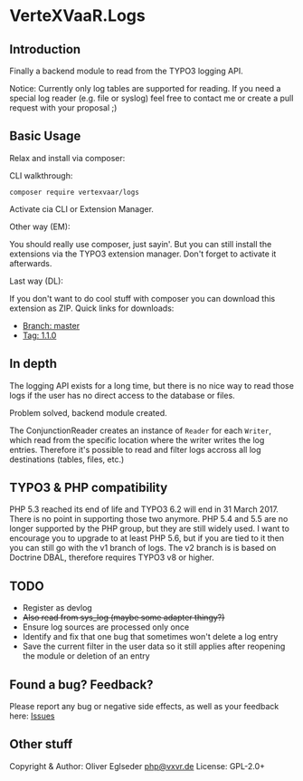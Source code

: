 VerteXVaaR.Logs
===============

## Introduction

Finally a backend module to read from the TYPO3 logging API.

Notice: Currently only log tables are supported for reading.
If you need a special log reader (e.g. file or syslog) feel free
to contact me or create a pull request with your proposal ;)

## Basic Usage

Relax and install via composer:

CLI walkthrough:

```
composer require vertexvaar/logs
```

Activate cia CLI or Extension Manager.

Other way (EM):

You should really use composer, just sayin'. But you can still install the extensions via the TYPO3 extension manager.
Don't forget to activate it afterwards.

Last way (DL):

If you don't want to do cool stuff with composer you can download this extension as ZIP.
Quick links for downloads:

* [Branch: master](https://github.com/vertexvaar/VerteXVaaR.Logs/archive/master.zip)
* [Tag: 1.1.0](https://github.com/vertexvaar/VerteXVaaR.Logs/archive/1.1.0.zip)

## In depth

The logging API exists for a long time, but there is no nice way to read
those logs if the user has no direct access to the database or files.

Problem solved, backend module created.

The ConjunctionReader creates an instance of `Reader` for each `Writer`,
which read from the specific location where the writer writes the log
entries. Therefore it's possible to read and filter logs accross all log
destinations (tables, files, etc.)

## TYPO3 & PHP compatibility

PHP 5.3 reached its end of life and TYPO3 6.2 will end in 31 March 2017. There is no point in supporting those two anymore.
PHP 5.4 and 5.5 are no longer supported by the PHP group, but they are still widely used.
I want to encourage you to upgrade to at least PHP 5.6, but if you are tied to it then you can still go with the v1 branch of logs.
The v2 branch is is based on Doctrine DBAL, therefore requires TYPO3 v8 or higher.

## TODO

* Register as devlog
* ~~Also read from sys_log (maybe some adapter thingy?)~~
* Ensure log sources are processed only once
* Identify and fix that one bug that sometimes won't delete a log entry
* Save the current filter in the user data so it still applies after reopening the module or deletion of an entry

## Found a bug? Feedback?

Please report any bug or negative side effects, as well as your feedback here: [Issues](https://github.com/vertexvaar/VerteXVaaR.Logs/issues)

## Other stuff

Copyright & Author: Oliver Eglseder <php@vxvr.de>
License: GPL-2.0+
